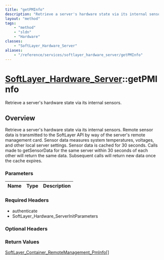 ```yaml
---
title: "getPMInfo"
description: "Retrieve a server's hardware state via its internal sensors. Remote sensor data is transmitted to the SoftLayer API by w... "
layout: "method"
tags:
    - "method"
    - "sldn"
    - "Hardware"
classes:
    - "SoftLayer_Hardware_Server"
aliases:
    - "/reference/services/softlayer_hardware_server/getPMInfo"
---
```

# [SoftLayer_Hardware_Server](/reference/services/SoftLayer_Hardware_Server)::getPMInfo

Retrieve a server's hardware state via its internal sensors.


## Overview 
Retrieve a server's hardware state via its internal sensors. Remote sensor data is transmitted to the SoftLayer API by way of the server's remote management card. Sensor data measures system temperatures, voltages, and other local server settings. Sensor data is cached for 30 seconds. Calls made to getSensorData for the same server within 30 seconds of each other will return the same data. Subsequent calls will return new data once the cache expires. 

### Parameters 
|Name | Type | Description |
| --- | --- | --- |


### Required Headers
* authenticate
* SoftLayer_Hardware_ServerInitParameters

### Optional Headers

### Return Values
<a href='/reference/datatypes/SoftLayer_Container_RemoteManagement_PmInfo'>SoftLayer_Container_RemoteManagement_PmInfo[] </a>

